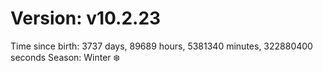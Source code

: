 # Version: v10.2.23
Time since birth: 3737 days, 89689 hours, 5381340 minutes, 322880400 seconds
Season: Winter ❄️
